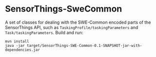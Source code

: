 # SensorThings-SweCommon

A set of classes for dealing with the SWE-Common encoded parts of the SensorThings API, such as `TaskingProfile/taskingParameters` and `Task/taskingParameters`.
Build and run:
```
mvn install
java -jar target/SensorThings-SWE-Common-0.1-SNAPSHOT-jar-with-dependencies.jar
```
